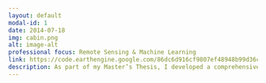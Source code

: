 ```yaml
---
layout: default
modal-id: 1
date: 2014-07-18
img: cabin.png
alt: image-alt
professional focus: Remote Sensing & Machine Learning
link: https://code.earthengine.google.com/86dc6d916cf9807ef48948b99d36c52c
description: As part of my Master’s Thesis, I developed a comprehensive methodology for identifying and monitoring peatland areas in the European Alps. Peatlands are critical ecosystems that provide essential ecological services, including carbon sequestration, water regulation and habitats for distinctive flora and fauna. They act as natural carbon sinks, effectively capturing and storing significant amounts of CO₂, thus playing a crucial role in climate change mitigation. Utilizing Google Earth Engine, I pre-processed satellite imagery from Sentinel-1 (radar) and Sentinel-2 (optical) to extract relevant environmental variables essential for accurate peatland detection and monitoring. These derived datasets were analyzed through advanced statistical methods and subsequently integrated into machine learning algorithms, specifically Random Forest and Support Vector Machines, to classify, map and monitor peatland locations accurately. This approach enables effective monitoring and assessment, facilitating targeted conservation efforts and sustainable management practices.
---
```

